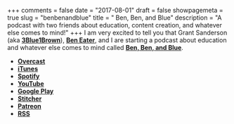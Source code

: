 +++
comments = false
date = "2017-08-01"
draft = false
showpagemeta = true
slug = "benbenandblue"
title = " Ben, Ben, and Blue"
description = "A podcast with two friends about education, content creation, and whatever else comes to mind!"
+++
I am very excited to tell you that Grant Sanderson (aka [**3Blue1Brown**](https://www.youtube.com/channel/UCYO_jab_esuFRV4b17AJtAw)), [**Ben Eater**](https://www.youtube.com/channel/UCS0N5baNlQWJCUrhCEo8WlA), and I are starting a podcast about education and whatever else comes to mind called [**Ben, Ben, and Blue**](https://www.benbenandblue.com/).

- [**Overcast**](https://overcast.fm/itunes1270862442/ben-ben-and-blue)
- [**iTunes**](https://itunes.apple.com/us/podcast/ben-ben-and-blue/id1270862442)
- [**Spotify**](https://open.spotify.com/show/5wkeevvNsyzJXN7xf9nxfO)
- [**YouTube**](https://www.youtube.com/channel/UCvEgr48zmIIYKzRzcl3nWbQ)
- [**Google Play**](https://play.google.com/music/listen?u=0#/ps/Ivvgwmniwoa7jjih3enaawcwe44)
- [**Stitcher**](https://www.stitcher.com/podcast/ben-ben-and-blue)
- [**Patreon**](https://www.patreon.com/benbenandblue)
- [**RSS**](http://benbenandblue.libsyn.com/rss)
